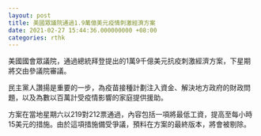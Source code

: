 ```yaml
---
layout: post
title: 美國眾議院通過1.9萬億美元疫情刺激經濟方案
date: 2021-02-27 15:44:36.000000000 +08:00
categories: rthk
---
```


美國國會眾議院，通過總統拜登提出的1萬9千億美元抗疫刺激經濟方案，下星期將交由參議院審議。

民主黨人讚揚是重要的一步，為疫苗接種計劃注入資金、解決地方政府的財政問題，以及為數以百萬計受疫情影響的家庭提供援助。

方案在當地星期六以219對212票通過，內容包括一項將最低工資，提高至每小時15美元的措施。由於這項措施備受爭議，預料在方案的最終版本，將會被剔除。
